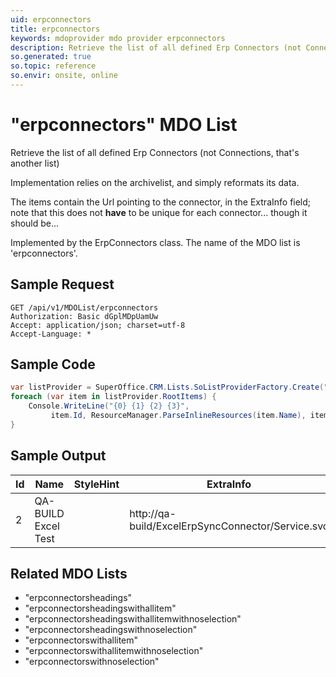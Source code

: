 ```yaml
---
uid: erpconnectors
title: erpconnectors
keywords: mdoprovider mdo provider erpconnectors
description: Retrieve the list of all defined Erp Connectors (not Connections, that's another list)
so.generated: true
so.topic: reference
so.envir: onsite, online
---
```


# "erpconnectors" MDO List
Retrieve the list of all defined Erp Connectors (not Connections, that's another list)

Implementation relies on the <see cref="T:SuperOffice.CRM.ArchiveLists.ErpConnectorProvider" /> archivelist, and simply reformats its data.


The items contain the Url pointing to the connector, in the ExtraInfo field; note that this does not
<b>have</b> to be unique for each connector... though it should be...

Implemented by the <see cref="T:SuperOffice.CRM.Lists.ErpConnectors">ErpConnectors</see> class.
The name of the MDO list is 'erpconnectors'.




## Sample Request

```http!
GET /api/v1/MDOList/erpconnectors
Authorization: Basic dGplMDpUamUw
Accept: application/json; charset=utf-8
Accept-Language: *

```

## Sample Code
```cs
var listProvider = SuperOffice.CRM.Lists.SoListProviderFactory.Create("erpconnectors", forceFlatList: true);
foreach (var item in listProvider.RootItems) {
    Console.WriteLine("{0} {1} {2} {3}", 
         item.Id, ResourceManager.ParseInlineResources(item.Name), item.StyleHint, item.ExtraInfo);
}
```

## Sample Output

|Id   | Name  |StyleHint|ExtraInfo |
| --- | ----- | ------- | -------- |
|2|QA-BUILD Excel Test||http://qa-build/ExcelErpSyncConnector/Service.svc|


## Related MDO Lists

* "erpconnectorsheadings"
* "erpconnectorsheadingswithallitem"
* "erpconnectorsheadingswithallitemwithnoselection"
* "erpconnectorsheadingswithnoselection"
* "erpconnectorswithallitem"
* "erpconnectorswithallitemwithnoselection"
* "erpconnectorswithnoselection"
